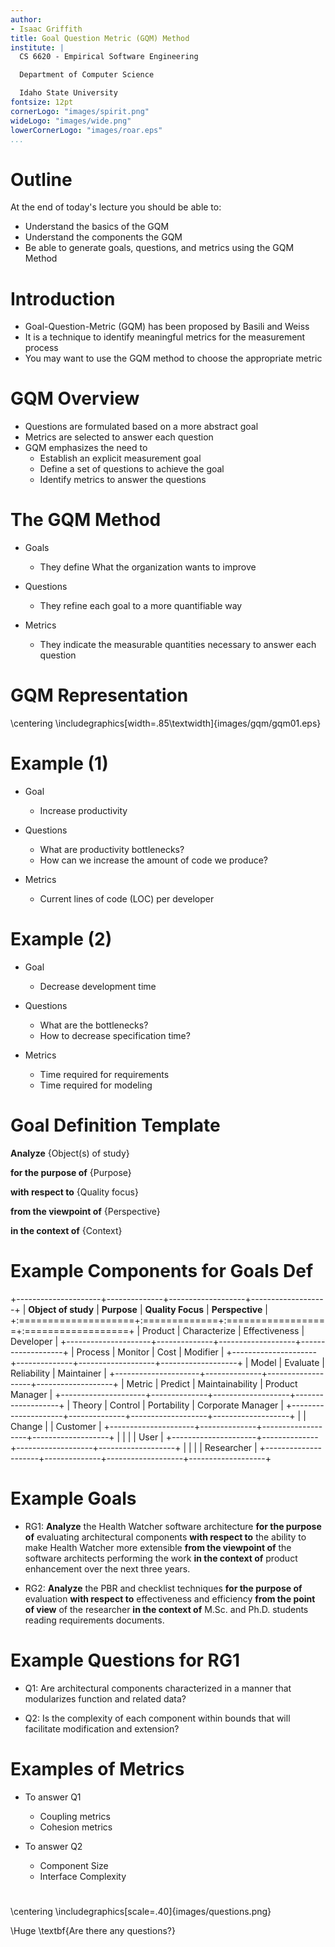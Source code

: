 ```yaml
---
author:
- Isaac Griffith
title: Goal Question Metric (GQM) Method
institute: |
  CS 6620 - Empirical Software Engineering

  Department of Computer Science

  Idaho State University
fontsize: 12pt
cornerLogo: "images/spirit.png"
wideLogo: "images/wide.png"
lowerCornerLogo: "images/roar.eps"
...
```


# Outline

At the end of today's lecture you should be able to:

* Understand the basics of the GQM
* Understand the components the GQM
* Be able to generate goals, questions, and metrics using the GQM Method

# Introduction

* Goal-Question-Metric (GQM) has been proposed by Basili and Weiss
* It is a technique to identify meaningful metrics for the measurement process
* You may want to use the GQM method to choose the appropriate metric

# GQM Overview

* Questions are formulated based on a more abstract goal
* Metrics are selected to answer each question
* GQM emphasizes the need to
  - Establish an explicit measurement goal
  - Define a set of questions to achieve the goal
  - Identify metrics to answer the questions

# The GQM Method

* Goals
  - They define What the organization wants to improve

* Questions
  - They refine each goal to a more quantifiable way

* Metrics
  - They indicate the measurable quantities necessary to answer each question

# GQM Representation

\centering
\includegraphics[width=.85\textwidth]{images/gqm/gqm01.eps}

# Example (1)

* Goal
  - Increase productivity

* Questions
  - What are productivity bottlenecks?
  - How can we increase the amount of code we produce?

* Metrics
  - Current lines of code (LOC) per developer

# Example (2)

* Goal
  - Decrease development time

* Questions
  - What are the bottlenecks?
  - How to decrease specification time?

* Metrics
  - Time required for requirements
  - Time required for modeling

# Goal Definition Template

**Analyze** {Object(s) of study}

**for the purpose of** {Purpose}

**with respect to** {Quality focus}

**from the viewpoint of** {Perspective}

**in the context of** {Context}

# Example Components for Goals Def

+---------------------+--------------+-------------------+-------------------+
| **Object of study** | **Purpose**  | **Quality Focus** | **Perspective**   |
+:====================+:=============+:==================+:==================+
| Product             | Characterize | Effectiveness     | Developer         |
+---------------------+--------------+-------------------+-------------------+
| Process             | Monitor      | Cost              | Modifier          |
+---------------------+--------------+-------------------+-------------------+
| Model               | Evaluate     | Reliability       | Maintainer        |
+---------------------+--------------+-------------------+-------------------+
| Metric              | Predict      | Maintainability   | Product Manager   |
+---------------------+--------------+-------------------+-------------------+
| Theory              | Control      | Portability       | Corporate Manager |
+---------------------+--------------+-------------------+-------------------+
|                     | Change       |                   | Customer          |
+---------------------+--------------+-------------------+-------------------+
|                     |              |                   | User              |
+---------------------+--------------+-------------------+-------------------+
|                     |              |                   | Researcher        |
+---------------------+--------------+-------------------+-------------------+


# Example Goals

* RG1: **Analyze** the Health Watcher software architecture **for the purpose of** evaluating architectural components **with respect to** the ability to make Health Watcher more extensible **from the viewpoint of** the software architects performing the work **in the context of** product enhancement over the next three years.

* RG2: **Analyze** the PBR and checklist techniques **for the purpose of** evaluation **with respect to** effectiveness and efficiency
**from the point of view** of the researcher **in the context of** M.Sc. and Ph.D. students reading requirements documents.

# Example Questions for RG1

* Q1: Are architectural components characterized in a manner that modularizes function and related data?

* Q2: Is the complexity of each component within bounds that will facilitate modification and extension?

# Examples of Metrics

* To answer Q1
  - Coupling metrics
  - Cohesion metrics

* To answer Q2
  - Component Size
  - Interface Complexity

#

\centering
\includegraphics[scale=.40]{images/questions.png}

\Huge \textbf{Are there any questions?}
